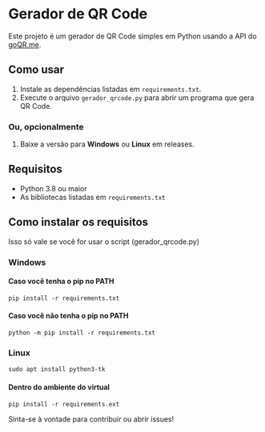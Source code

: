 # Gerador de QR Code

Este projeto é um gerador de QR Code simples em Python usando a API do [goQR.me](https://goqr.me/api/).

## Como usar

1. Instale as dependências listadas em `requirements.txt`.
2. Execute o arquivo `gerador_qrcode.py` para abrir um programa que gera QR Code.

### Ou, opcionalmente

1. Baixe a versão para **Windows** ou **Linux** em releases.

## Requisitos

- Python 3.8 ou maior
- As bibliotecas listadas em `requirements.txt`

## Como instalar os requisitos

Isso só vale se você for usar o script (gerador_qrcode.py)

### Windows

#### Caso você tenha o pip no PATH

`pip install -r requirements.txt`

#### Caso você não tenha o pip no PATH

`python -m pip install -r requirements.txt`

### Linux

`sudo apt install python3-tk`

#### Dentro do ambiente do virtual
`pip install -r requirements.ext`




Sinta-se à vontade para contribuir ou abrir issues!

